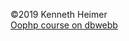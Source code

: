 &#169;2019 Kenneth Heimer<br>
[Oophp course on dbwebb](https://dbwebb.se/kurser/oophp-v5 "oophp-v5")
